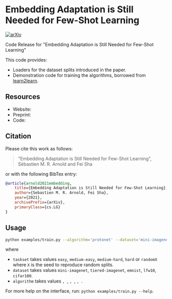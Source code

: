 # Embedding Adaptation is Still Needed for Few-Shot Learning

[![arXiv](https://img.shields.io/badge/arXiv-2101.XXXXX-b31b1b.svg)](https://arxiv.org/abs/2101.XXXXX)

Code Release for "Embedding Adaptation is Still Needed for Few-Shot Learning"

This code provides:

* Loaders for the dataset splits introduced in the paper.
* Demonstration code for training the algorithms, borrowed from [learn2learn](https://github.com/learnables/learn2learn).

## Resources

* Website:
* Preprint:
* Code:

## Citation

Please cite this work as follows:

> "Embedding Adaptation is Still Needed for Few-Shot Learning", Sébastien M. R. Arnold and Fei Sha

or with the following BibTex entry:

~~~bibtex
@article{arnold2021embedding,
    title={Embedding Adaptation is Still Needed for Few-Shot Learning},
    author={Sebastien M. R. Arnold, Fei Sha},
    year={2021},
    archivePrefix={arXiv},
    primaryClass={cs.LG}
}
~~~

## Usage

~~~bash
python examples/train.py --algorithm='protonet' --dataset='mini-imagenet' --taskset='original'
~~~

where

* `taskset` takes values `easy`, `medium-easy`, `medium-hard`, `hard` or `randomX` where `X` is the seed to reproduce random splits.
* `dataset` takes values `mini-imagenet`, `tiered-imagenet`, `emnist`, `lfw10`, `cifar100`.
* `algorithm` takes values ``, ``, ``, ``, ``, ``.

For more help on the interface, run: `python examples/train.py --help`.
